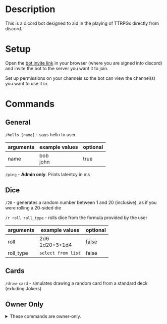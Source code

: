 # Description
This is a dicord bot designed to aid in the playing of TTRPGs directly from discord.

# Setup
Open the [bot invite link](https://discord.com/api/oauth2/authorize?client_id=1015631326424072232&permissions=2112&scope=bot%20applications.commands) in your browser (where you are signed into discord) and invite the bot to the server you want it to join.

Set up permissions on your channels so the bot can view the channel(s) you want to use it in.

# Commands

## General

`/hello [name]` - says hello to user

| arguments | example values | optional |
| - | - | - |
| name | bob<br>john | true |

`/ping` - **Admin only**. Prints latentcy in ms

## Dice

`/20` - generates a random number between 1 and 20 (inclusive), as if you were rolling a 20-sided die

`/r roll roll_type` - rolls dice from the formula provided by the user

| arguments | example values | optional |
| - | - | - |
| roll | 2d6<br>1d20+3+1d4 | false |
| roll_type | `select from list` | false |

## Cards

`/draw-card` - simulates drawing a random card from a standard deck (exluding Jokers)

## Owner Only
<details>
<summary>These commands are owner-only.</summary>

`.sync` - syncs commands globally

`.sync ~` - syncs commands to current guild (server)

`.sync ^` - clears commands from current guild and syncs
</details>